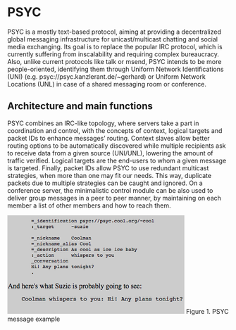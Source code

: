 
# PSYC

PSYC is a mostly text-based protocol, aiming at providing a decentralized global messaging infrastructure for unicast/multicast chatting and social media exchanging.
Its goal is to replace the popular IRC protocol, which is currently suffering from inscalability and requiring complex bureaucracy. Also, unlike current protocols like talk or msend, PSYC intends to be more people-oriented, identifying them through Uniform Network Identifications (UNI) (e.g. psyc://psyc.kanzlerant.de/~gerhard) or Uniform Network Locations (UNL) in case of a shared messaging room or conference.

## Architecture and main functions

PSYC combines an IRC-like topology, where servers take a part in coordination and control, with the concepts of context, logical targets and packet IDs to enhance messages’ routing. Context slaves allow better routing options to be automatically discovered while multiple recipients ask to receive data from a given source (UNI/UNL), lowering the amount of traffic verified. Logical targets are the end-users to whom a given message is targeted. Finally, packet IDs allow PSYC to use redundant multicast strategies, when more than one may fit our needs. This way, duplicate packets due to multiple strategies can be caught and ignored. On a conference server, the minimalistic control module can be also used to deliver group messages in a peer to peer manner, by maintaining on each member a list of other members and how to reach them.

![image](psyc_message.png)
Figure 1. PSYC message example


